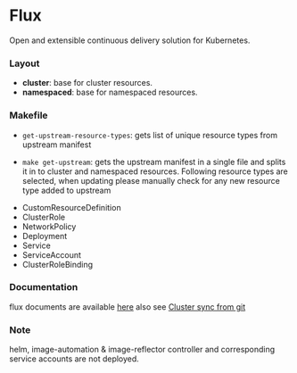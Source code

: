 # Flux
Open and extensible continuous delivery solution for Kubernetes.


### Layout
- __cluster__: base for cluster resources.
- __namespaced__: base for namespaced resources.

### Makefile
- `get-upstream-resource-types`: gets list of unique resource types from upstream manifest

- `make get-upstream`: gets the upstream manifest in a single file and splits it 
in to cluster and namespaced resources. 
Following resource types are selected, when updating please manually check for 
any new resource type added to upstream

* CustomResourceDefinition
* ClusterRole
* NetworkPolicy
* Deployment
* Service
* ServiceAccount
* ClusterRoleBinding


### Documentation
flux documents are available [here](https://fluxcd.io/docs)
also see [Cluster sync from git](https://fluxcd.io/docs/flux-e2e/#diagram-cluster-sync-from-git)


### Note
helm, image-automation & image-reflector controller and corresponding service accounts are not deployed.
